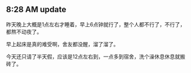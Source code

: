 8:28 AM update
---
昨天晚上大概是1点左右才睡着，早上6点钟就行了，整个人都不行了，不行了，都熬不动夜了。

早上起床是真的难受啊，舍友都没醒，溜了溜了。

今天还只请了半天假，应该是12点左右到，一点多到宿舍，洗个澡休息休息就搬砖了。
